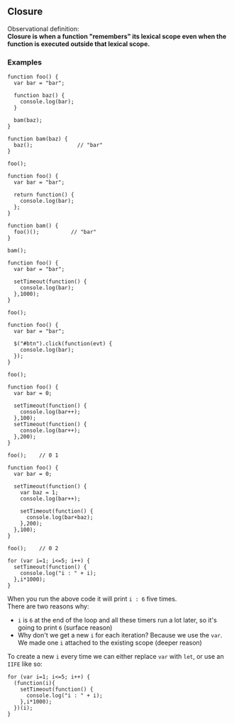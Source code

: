 ## Closure

Observational definition:  
**Closure is when a function "remembers" its lexical scope even when the function is executed outside that lexical scope.**

### Examples

```
function foo() {
  var bar = "bar";

  function baz() {
    console.log(bar);
  }

  bam(baz);
}

function bam(baz) {
  baz();              // "bar"
}

foo();
```

```
function foo() {
  var bar = "bar";

  return function() {
    console.log(bar);
  };
}

function bam() {
  foo()();          // "bar"
}

bam();
```

```
function foo() {
  var bar = "bar";

  setTimeout(function() {
    console.log(bar);
  },1000);
}

foo();
```

```
function foo() {
  var bar = "bar";

  $("#btn").click(function(evt) {
    console.log(bar);
  });
}

foo();
```

```
function foo() {
  var bar = 0;

  setTimeout(function() {
    console.log(bar++);
  },100);
  setTimeout(function() {
    console.log(bar++);
  },200);
}

foo();    // 0 1
```

```
function foo() {
  var bar = 0;

  setTimeout(function() {
    var baz = 1;
    console.log(bar++);

    setTimeout(function() {
      console.log(bar+baz);
    },200);
  },100);
}

foo();    // 0 2
```

```
for (var i=1; i<=5; i++) {
  setTimeout(function() {
    console.log("i : " + i);
  },i*1000);
}
```

When you run the above code it will print `i : 6` five times.  
There are two reasons why:

* `i` is `6` at the end of the loop and all these timers run a lot later, so it's going to print `6` (surface reason)
* Why don't we get a new `i` for each iteration? Because we use the `var`. We made one `i` attached to the existing scope (deeper reason)

To create a new `i` every time we can either replace `var` with `let`, or use an `IIFE` like so:

```
for (var i=1; i<=5; i++) {
  (function(i){
    setTimeout(function() {
      console.log("i : " + i);
    },i*1000);
  })(i);
}
```
